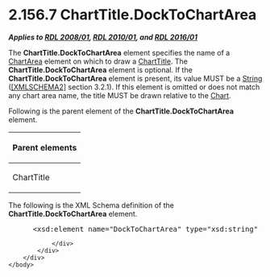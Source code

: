 <html dir="LTR" xmlns:mshelp="http://msdn.microsoft.com/mshelp" xmlns:ddue="http://ddue.schemas.microsoft.com/authoring/2003/5" xmlns:xlink="http://www.w3.org/1999/xlink" xmlns:tool="http://www.microsoft.com/tooltip">
    <head>
        <meta http-equiv="Content-Type" content="text/html; CHARSET=utf-8"></meta>
        <meta name="save" content="history"></meta>
        <title>2.156.7 ChartTitle.DockToChartArea</title>
        <xml>
            <mshelp:toctitle title="2.156.7 ChartTitle.DockToChartArea"></mshelp:toctitle>
            <mshelp:rltitle title="[MS-RDL]: ChartTitle.DockToChartArea"></mshelp:rltitle>
            <mshelp:keyword index="A" term="256e3082-b743-4101-a5a0-7a263b77a0bb"></mshelp:keyword>
            <mshelp:attr name="DCSext.ContentType" value="open specification"></mshelp:attr>
            <mshelp:attr name="AssetID" value="256e3082-b743-4101-a5a0-7a263b77a0bb"></mshelp:attr>
            <mshelp:attr name="TopicType" value="kbRef"></mshelp:attr>
            <mshelp:attr name="DCSext.Title" value="[MS-RDL]: ChartTitle.DockToChartArea" />
        </xml>
    </head>
    <body>
        <div id="header">
            <h1 class="heading">2.156.7 ChartTitle.DockToChartArea</h1>
        </div>
        <div id="mainSection">
            <div id="mainBody">
                <div id="allHistory" class="saveHistory"></div>
                <div id="sectionSection0" class="section" name="collapseableSection">
                    

<p><b><i>Applies to </i></b><a href="1e855f94-4617-47e4-b89e-0856c6cb420f.htm"><b><i>RDL 2008/01</i></b></a><b><i>,
</i></b><a href="3428e690-a348-4ec7-8a6a-8efb42d2cdee.htm"><b><i>RDL 2010/01</i></b></a><b><i>,
and </i></b><a href="52ce3983-2bfc-4e72-9359-42aaf5fe4509.htm"><b><i>RDL 2016/01</i></b></a></p>

<p>The <b>ChartTitle.DockToChartArea</b> element specifies the
name of a <a href="74e08a7c-5405-4ea4-b903-a79ef4d215f7.htm">ChartArea</a>
element on which to draw a <a href="67fc30a5-9c4a-4eaa-aec9-b2f734b240f5.htm">ChartTitle</a>.
The <b>ChartTitle.DockToChartArea</b> element is optional. If the <b>ChartTitle.DockToChartArea</b>
element is present, its value MUST be a <a href="1ed81ef3-a683-45e3-aaad-bd2bbe71bc3d.htm">String</a> (<a href="https://go.microsoft.com/fwlink/?LinkId=90610">[XMLSCHEMA2]</a> section
3.2.1). If this element is omitted or does not match any chart area name, the
title MUST be drawn relative to the <a href="b0ab5524-7eb2-47a7-a4d3-230f5c8c5526.htm">Chart</a>.</p>

<p>Following is the parent element of the <b>ChartTitle.DockToChartArea</b>
element.</p>

<table>
 <thead>
  <tr>
   <th>
   <p>Parent elements</p>
   </th>
  </tr>
 </thead>
 <tr>
  <td>
  <p>ChartTitle </p>
  </td>
 </tr>
</table>

<p>The following is the XML Schema definition of the <b>ChartTitle.DockToChartArea</b>
element.</p>

<dl>
<dd>
<div><pre> &lt;xsd:element name=&quot;DockToChartArea&quot; type=&quot;xsd:string&quot; minOccurs=&quot;0&quot; /&gt;
</pre></div>
</dd></dl>


                </div>
            </div>
        </div>
    </body>
</html>